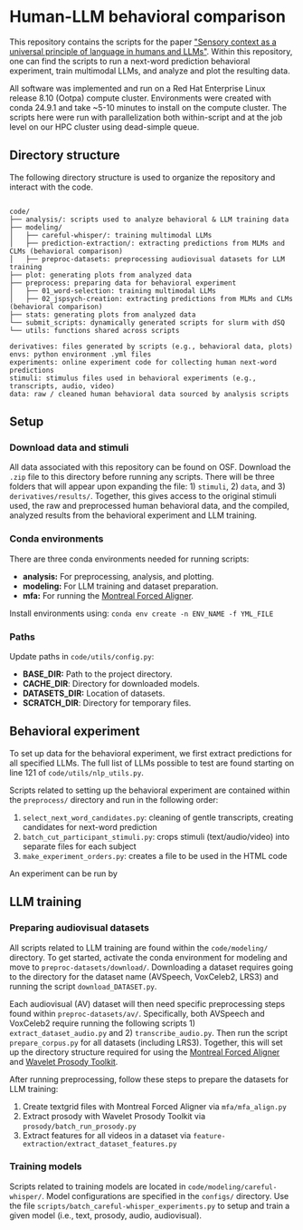 # Human-LLM behavioral comparison

This repository contains the scripts for the paper ["Sensory context as a universal principle of language in humans and LLMs"](https://osf.io/preprints/psyarxiv/nz5eg_v1?view_only=). Within this repository, one can find the scripts to run a next-word prediction behavioral experiment, train multimodal LLMs, and analyze and plot the resulting data.

All software was implemented and run on a Red Hat Enterprise Linux release 8.10 (Ootpa) compute cluster. Environments were created with conda 24.9.1 and take ~5-10 minutes to install on the compute cluster. The scripts here were run with parallelization both within-script and at the job level on our HPC cluster using dead-simple queue.

## Directory structure

The following directory structure is used to organize the repository and interact with the code.

```

code/
├── analysis/: scripts used to analyze behavioral & LLM training data
├── modeling/
│   ├── careful-whisper/: training multimodal LLMs
│   ├── prediction-extraction/: extracting predictions from MLMs and CLMs (behavioral comparison)
│   ├── preproc-datasets: preprocessing audiovisual datasets for LLM training
├── plot: generating plots from analyzed data 
├── preprocess: preparing data for behavioral experiment
│   ├── 01_word-selection: training multimodal LLMs
│   ├── 02_jspsych-creation: extracting predictions from MLMs and CLMs (behavioral comparison)
├── stats: generating plots from analyzed data 
└── submit_scripts: dynamically generated scripts for slurm with dSQ
└── utils: functions shared across scripts

derivatives: files generated by scripts (e.g., behavioral data, plots) 
envs: python environment .yml files
experiments: online experiment code for collecting human next-word predictions
stimuli: stimulus files used in behavioral experiments (e.g., transcripts, audio, video)
data: raw / cleaned human behavioral data sourced by analysis scripts

```

## Setup

### Download data and stimuli

All data associated with this repository can be found on OSF. Download the ```.zip``` file to this directory before running any scripts. There will be three folders that will appear upon expanding the file: 1) ```stimuli```, 2) ```data```, and 3) ```derivatives/results/```. Together, this gives access to the original stimuli used, the raw and preprocessed human behavioral data, and the compiled, analyzed results from the behavioral experiment and LLM training.

### Conda environments

There are three conda environments needed for running scripts:
- **analysis:** For preprocessing, analysis, and plotting.
- **modeling:** For LLM training and dataset preparation.
- **mfa:** For running the [Montreal Forced Aligner](https://montreal-forced-aligner.readthedocs.io/en/v3.0.7/index.html).

Install environments using: ```conda env create -n ENV_NAME -f YML_FILE```

### Paths

Update paths in ```code/utils/config.py```:
- **BASE_DIR:** Path to the project directory.
- **CACHE_DIR**: Directory for downloaded models.
- **DATASETS_DIR:** Location of datasets.
- **SCRATCH_DIR**: Directory for temporary files.

## Behavioral experiment

To set up data for the behavioral experiment, we first extract predictions for all specified LLMs. The full list of LLMs possible to test are found starting on line 121 of ```code/utils/nlp_utils.py```. 

Scripts related to setting up the behavioral experiment are contained within the ```preprocess/``` directory and run in the following order:
1) ```select_next_word_candidates.py```: cleaning of gentle transcripts, creating candidates for next-word prediction
2) ```batch_cut_participant_stimuli.py```: crops stimuli (text/audio/video) into separate files for each subject
3) ```make_experiment_orders.py```: creates a file to be used in the HTML code

An experiment can be run by 

## LLM training 

### Preparing audiovisual datasets

All scripts related to LLM training are found within the ```code/modeling/``` directory. To get started, activate the conda environment for modeling and move to ```preproc-datasets/download/```. Downloading a dataset requires going to the directory for the dataset name (AVSpeech, VoxCeleb2, LRS3) and running the script ```download_DATASET.py```.

Each audiovisual (AV) dataset will then need specific preprocessing steps found within ```preproc-datasets/av/```. Specifically, both AVSpeech and VoxCeleb2 require running the following scripts 1) ```extract_dataset_audio.py``` and 2) ```transcribe_audio.py```. Then run the script ```prepare_corpus.py``` for all datasets (including LRS3). Together, this will set up the directory structure required for using the [Montreal Forced Aligner](https://montreal-forced-aligner.readthedocs.io/en/v3.0.7/index.html) and [Wavelet Prosody Toolkit](https://github.com/asuni/wavelet_prosody_toolkit).

After running preprocessing, follow these steps to prepare the datasets for LLM training:
1) Create textgrid files with Montreal Forced Aligner via ```mfa/mfa_align.py```
2) Extract prosody with Wavelet Prosody Toolkit via ```prosody/batch_run_prosody.py```
3) Extract features for all videos in a dataset via ```feature-extraction/extract_dataset_features.py```

### Training models

Scripts related to training models are located in ```code/modeling/careful-whisper/```. Model configurations are specified in the ```configs/``` directory. Use the file ```scripts/batch_careful-whisper_experiments.py``` to setup and train a given model (i.e., text, prosody, audio, audiovisual).

<!-- ## Analysis  -->